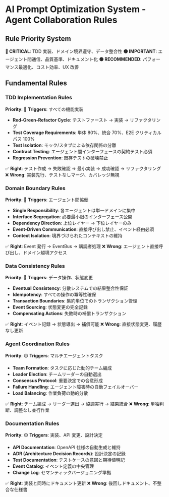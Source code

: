 # AI Prompt Optimization System - Agent Collaboration Rules

## Rule Priority System

**🔴 CRITICAL**: TDD 実装、ドメイン境界遵守、データ整合性
**🟡 IMPORTANT**: エージェント間通信、品質基準、ドキュメント化
**🟢 RECOMMENDED**: パフォーマンス最適化、コスト効率、UX 改善

## Fundamental Rules

### TDD Implementation Rules

**Priority**: 🔴 **Triggers**: すべての機能実装

- **Red-Green-Refactor Cycle**: テストファースト → 実装 → リファクタリング
- **Test Coverage Requirements**: 単体 80%、統合 70%、E2E クリティカルパス 100%
- **Test Isolation**: モック/スタブによる依存関係の分離
- **Contract Testing**: エージェント間インターフェースの契約テスト必須
- **Regression Prevention**: 既存テストの破壊禁止

✅ **Right**: テスト作成 → 失敗確認 → 最小実装 → 成功確認 → リファクタリング
❌ **Wrong**: 実装先行、テストなしマージ、カバレッジ無視

### Domain Boundary Rules

**Priority**: 🔴 **Triggers**: エージェント間協働

- **Single Responsibility**: 各エージェントは単一ドメインに集中
- **Interface Segregation**: 必要最小限のインターフェース公開
- **Dependency Direction**: 上位レイヤー → 下位レイヤーのみ
- **Event-Driven Communication**: 直接呼び出し禁止、イベント経由必須
- **Context Isolation**: 境界づけられたコンテキストの維持

✅ **Right**: Event 発行 → EventBus → 購読者処理
❌ **Wrong**: エージェント直接呼び出し、ドメイン越境アクセス

### Data Consistency Rules

**Priority**: 🔴 **Triggers**: データ操作、状態変更

- **Eventual Consistency**: 分散システムでの結果整合性保証
- **Idempotency**: すべての操作の冪等性確保
- **Transaction Boundaries**: 集約単位でのトランザクション管理
- **Event Sourcing**: 状態変更の完全記録
- **Compensating Actions**: 失敗時の補償トランザクション

✅ **Right**: イベント記録 → 状態導出 → 補償可能
❌ **Wrong**: 直接状態変更、履歴なし更新

### Agent Coordination Rules

**Priority**: 🟡 **Triggers**: マルチエージェントタスク

- **Team Formation**: タスクに応じた動的チーム編成
- **Leader Election**: チームリーダーの自動選出
- **Consensus Protocol**: 重要決定での合意形成
- **Failure Handling**: エージェント障害時の自動フェイルオーバー
- **Load Balancing**: 作業負荷の動的分散

✅ **Right**: チーム編成 → リーダー選出 → 協調実行 → 結果統合
❌ **Wrong**: 単独判断、調整なし並行作業

### Documentation Rules

**Priority**: 🟡 **Triggers**: 実装、API 変更、設計決定

- **API Documentation**: OpenAPI 仕様の自動生成と維持
- **ADR (Architecture Decision Records)**: 設計決定の記録
- **Test Documentation**: テストケースの意図と期待値明記
- **Event Catalog**: イベント定義の中央管理
- **Change Log**: セマンティックバージョニング準拠

✅ **Right**: 実装と同時にドキュメント更新
❌ **Wrong**: 後回しドキュメント、不整合な仕様書
